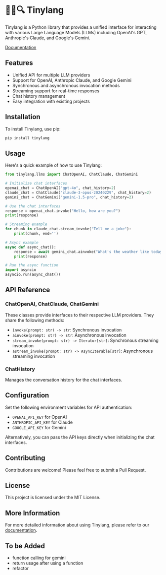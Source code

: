 # 🦜🔗🔍 Tinylang

Tinylang is a Python library that provides a unified interface for interacting with various Large Language Models (LLMs) including OpenAI's GPT, Anthropic's Claude, and Google's Gemini.

[Documentation](https://astelmach01.github.io/tinylang/)

## Features

- Unified API for multiple LLM providers
- Support for OpenAI, Anthropic Claude, and Google Gemini
- Synchronous and asynchronous invocation methods
- Streaming support for real-time responses
- Chat history management
- Easy integration with existing projects

## Installation

To install Tinylang, use pip:

```bash
pip install tinylang
```

## Usage

Here's a quick example of how to use Tinylang:

```python
from tinylang.llms import ChatOpenAI, ChatClaude, ChatGemini

# Initialize chat interfaces
openai_chat = ChatOpenAI("gpt-4o", chat_history=2)
claude_chat = ChatClaude("claude-3-opus-20240229", chat_history=2)
gemini_chat = ChatGemini("gemini-1.5-pro", chat_history=2)

# Use the chat interfaces
response = openai_chat.invoke("Hello, how are you?")
print(response)

# Streaming example
for chunk in claude_chat.stream_invoke("Tell me a joke"):
    print(chunk, end='')

# Async example
async def async_chat():
    response = await gemini_chat.ainvoke("What's the weather like today?")
    print(response)

# Run the async function
import asyncio
asyncio.run(async_chat())
```

## API Reference

### ChatOpenAI, ChatClaude, ChatGemini

These classes provide interfaces to their respective LLM providers. They share the following methods:

- `invoke(prompt: str) -> str`: Synchronous invocation
- `ainvoke(prompt: str) -> str`: Asynchronous invocation
- `stream_invoke(prompt: str) -> Iterator[str]`: Synchronous streaming invocation
- `astream_invoke(prompt: str) -> AsyncIterable[str]`: Asynchronous streaming invocation

### ChatHistory

Manages the conversation history for the chat interfaces.

## Configuration

Set the following environment variables for API authentication:

- `OPENAI_API_KEY` for OpenAI
- `ANTHROPIC_API_KEY` for Claude
- `GOOGLE_API_KEY` for Gemini

Alternatively, you can pass the API keys directly when initializing the chat interfaces.

## Contributing

Contributions are welcome! Please feel free to submit a Pull Request.

## License

This project is licensed under the MIT License.

## More Information

For more detailed information about using Tinylang, please refer to our [documentation](https://astelmach01.github.io/tinylang/).

## To be Added

- function calling for gemini
- return usage after using a function
- refactor
